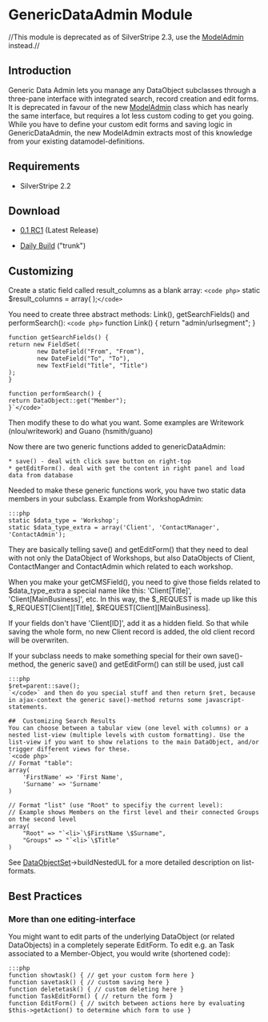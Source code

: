# GenericDataAdmin Module

//This module is deprecated as of SilverStripe 2.3, use the [ModelAdmin](/modeladmin) instead.//

## Introduction

Generic Data Admin lets you manage any DataObject subclasses through a three-pane interface with integrated search,
record creation and edit forms. It is deprecated in favour of the new [ModelAdmin](/modeladmin) class which has nearly
the same interface, but requires a lot less custom coding to get you going. While you have to define your custom edit
forms and saving logic in GenericDataAdmin, the new ModelAdmin extracts most of this knowledge from your existing
datamodel-definitions.

## Requirements

*  SilverStripe 2.2

## Download

*  [0.1
RC1](http://open.silverstripe.com/changeset/latest/modules/genericdataadmin/tags/rc/0.1?old_path=/&filename=/modules/genericdataadmin/tags/rc/0.1&format=zip)
(Latest Release)

*  [Daily
Build](http://open.silverstripe.com/changeset/latest/modules/genericdataadmin/trunk?old_path=/&filename=/modules/genericdataadmin/trunk&format=zip)
("trunk")
## Customizing

Create  a static field called result_columns as a blank array:
`<code php>`  static $result_columns = array(
    );`</code>`

You need to create three abstract methods: Link(), getSearchFields() and performSearch():
`<code php>`  function Link() {
    return "admin/urlsegment";
    }

    function getSearchFields() {
    return new FieldSet(
			new DateField("From", "From"),
			new DateField("To", "To"),
			new TextField("Title", "Title")
    );
    }

    function performSearch() {
    return DataObject::get("Member");
    }`</code>`

Then modify these to do what you want. Some examples are Writework (nlou/writework) and Guano (hsmith/guano)

Now there are two generic functions added to genericDataAdmin: 

    * save() - deal with click save button on right-top
    * getEditForm(). deal with get the content in right panel and load data from database

Needed to make these generic functions work, you have two static data members in your subclass. Example from
WorkshopAdmin:

	:::php
	static $data_type = 'Workshop'; 
	static $data_type_extra = array('Client', 'ContactManager', 'ContactAdmin');

They are basically telling save() and getEditForm() that they need to deal with not only the DataObject of Workshops,
but also DataObjects of Client, ContactManger and ContactAdmin which related to each workshop.

When you make your getCMSField(), you need to give those fields related to $data_type_extra a special name like this:
'Client[Title]', 'Client[MainBusiness]', etc. In this way, the $_REQUEST is made up like this $_REQUEST[Client][Title],
$REQUEST[Client][MainBusiness].

If your fields don't have 'Client[ID]', add it as a hidden field. So that while saving the whole form, no new Client
record is added, the old client record will be overwriten.

If your subclass needs to make something special for their own save()-method, the generic save() and getEditForm() can
still be used, just call 

	:::php
	$ret=parent::save();
	`</code>` and then do you special stuff and then return $ret, because in ajax-context the generic save()-method returns some javascript-statements. 
	
	##  Customizing Search Results
	You can choose between a tabular view (one level with columns) or a nested list-view (multiple levels with custom formatting). Use the list-view if you want to show relations to the main DataObject, and/or trigger different views for these.
	`<code php>`
	// Format "table":
	array(
	    'FirstName' => 'First Name',
	    'Surname' => 'Surname'
	)
	 
	// Format "list" (use "Root" to specifiy the current level):
	// Example shows Members on the first level and their connected Groups on the second level
	array(
	    "Root" => "`<li>`\$FirstName \$Surname",
	    "Groups" => "`<li>`\$Title"
	)

See [DataObjectSet](DataObjectSet)->buildNestedUL for a more detailed description on list-formats.

## Best Practices

### More than one editing-interface
You might want to edit parts of the underlying DataObject (or related DataObjects) in a completely seperate EditForm.
To edit e.g. an Task associated to a Member-Object, you would write (shortened code):

	:::php
	function showtask() { // get your custom form here }
	function savetask() { // custom saving here }
	function deletetask() { // custom deleting here }
	function TaskEditForm() { // return the form }
	function EditForm() { // switch between actions here by evaluating $this->getAction() to determine which form to use }

